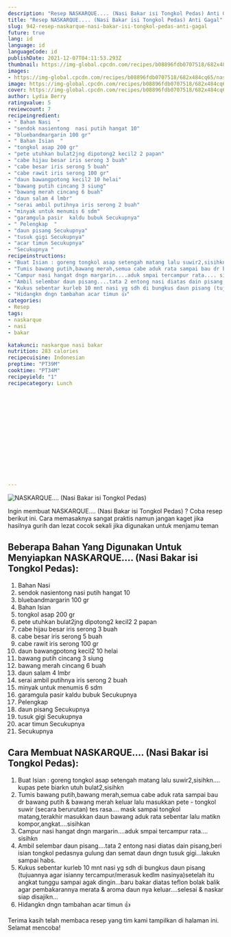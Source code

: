 ```yaml
---
description: "Resep NASKARQUE.... (Nasi Bakar isi Tongkol Pedas) Anti Gagal"
title: "Resep NASKARQUE.... (Nasi Bakar isi Tongkol Pedas) Anti Gagal"
slug: 942-resep-naskarque-nasi-bakar-isi-tongkol-pedas-anti-gagal
future: true
lang: id
language: id
languageCode: id
publishDate: 2021-12-07T04:11:53.293Z 
thumbnail: https://img-global.cpcdn.com/recipes/b08896fdb0707518/682x484cq65/naskarque-nasi-bakar-isi-tongkol-pedas-foto-resep-utama.png
images:
- https://img-global.cpcdn.com/recipes/b08896fdb0707518/682x484cq65/naskarque-nasi-bakar-isi-tongkol-pedas-foto-resep-utama.png
image: https://img-global.cpcdn.com/recipes/b08896fdb0707518/682x484cq65/naskarque-nasi-bakar-isi-tongkol-pedas-foto-resep-utama.png
cover: https://img-global.cpcdn.com/recipes/b08896fdb0707518/682x484cq65/naskarque-nasi-bakar-isi-tongkol-pedas-foto-resep-utama.png
author: Lydia Berry
ratingvalue: 5
reviewcount: 7
recipeingredient:
- " Bahan Nasi  "
- "sendok nasientong  nasi putih hangat 10"
- "bluebandmargarin 100 gr"
- " Bahan Isian  "
- "tongkol asap 200 gr"
- "pete utuhkan bulat2jng dipotong2 kecil2 2 papan"
- "cabe hijau besar iris serong 3 buah"
- "cabe besar iris serong 5 buah"
- "cabe rawit iris serong 100 gr"
- "daun bawangpotong kecil2 10 helai"
- "bawang putih cincang 3 siung"
- "bawang merah cincang 6 buah"
- "daun salam 4 lmbr"
- "serai ambil putihnya iris serong 2 buah"
- "minyak untuk menumis 6 sdm"
- "garamgula pasir  kaldu bubuk Secukupnya"
- " Pelengkap  "
- "daun pisang Secukupnya"
- "tusuk gigi Secukupnya"
- "acar timun Secukupnya"
- "Secukupnya "
recipeinstructions:
- "Buat Isian : goreng tongkol asap setengah matang lalu suwir2,sisihkn.... kupas pete biarkn utuh bulat2,sisihkn"
- "Tumis bawang putih,bawang merah,semua cabe aduk rata sampai bau dr bawang putih &amp; bawang merah keluar lalu masukkan pete - tongkol suwir (secara berurutan) tes rasa.... mask sampai tongkol matang,terakhir masukkan daun bawang aduk rata sebentar lalu matikn kompor,angkat....sisihkan"
- "Campur nasi hangat dngn margarin....aduk smpai tercampur rata.... sisihkn"
- "Ambil selembar daun pisang....tata 2 entong nasi diatas dain pisang,beri isian tongkol pedasnya gulung dan semat daun dngn tusuk gigi...lakukn sampai habs."
- "Kukus sebentar kurleb 10 mnt nasi yg sdh di bungkus daun pisang (tujuannya agar isianny tercampur/merasuk kedlm nasinya)setelah itu angkat tunggu sampai agak dingin...baru bakar diatas teflon bolak balik agar pembakarannya merata &amp; aroma daun nya keluar....selesai &amp; naskar siap disajikn..."
- "Hidangkn dngn tambahan acar timun 👍"
categories:
- Resep
tags:
- naskarque
- nasi
- bakar

katakunci: naskarque nasi bakar 
nutrition: 283 calories
recipecuisine: Indonesian
preptime: "PT39M"
cooktime: "PT34M"
recipeyield: "1"
recipecategory: Lunch


     
    
    
    
    
    
    
    
    
    
    
      
    
---
```



![NASKARQUE.... (Nasi Bakar isi Tongkol Pedas)](https://img-global.cpcdn.com/recipes/b08896fdb0707518/682x484cq65/naskarque-nasi-bakar-isi-tongkol-pedas-foto-resep-utama.png)

Ingin membuat NASKARQUE.... (Nasi Bakar isi Tongkol Pedas) ? Coba resep berikut ini. Cara memasaknya sangat praktis namun jangan kaget jika hasilnya gurih dan lezat cocok sekali jika digunakan untuk menjamu teman

<!--inarticleads1-->

## Beberapa Bahan Yang Digunakan Untuk Menyiapkan NASKARQUE.... (Nasi Bakar isi Tongkol Pedas):

1.  Bahan Nasi  
1. sendok nasientong  nasi putih hangat 10
1. bluebandmargarin 100 gr
1.  Bahan Isian  
1. tongkol asap 200 gr
1. pete utuhkan bulat2jng dipotong2 kecil2 2 papan
1. cabe hijau besar iris serong 3 buah
1. cabe besar iris serong 5 buah
1. cabe rawit iris serong 100 gr
1. daun bawangpotong kecil2 10 helai
1. bawang putih cincang 3 siung
1. bawang merah cincang 6 buah
1. daun salam 4 lmbr
1. serai ambil putihnya iris serong 2 buah
1. minyak untuk menumis 6 sdm
1. garamgula pasir  kaldu bubuk Secukupnya
1.  Pelengkap  
1. daun pisang Secukupnya
1. tusuk gigi Secukupnya
1. acar timun Secukupnya
1. Secukupnya 



<!--inarticleads2-->

## Cara Membuat NASKARQUE.... (Nasi Bakar isi Tongkol Pedas):

1. Buat Isian : goreng tongkol asap setengah matang lalu suwir2,sisihkn.... kupas pete biarkn utuh bulat2,sisihkn
1. Tumis bawang putih,bawang merah,semua cabe aduk rata sampai bau dr bawang putih &amp; bawang merah keluar lalu masukkan pete - tongkol suwir (secara berurutan) tes rasa.... mask sampai tongkol matang,terakhir masukkan daun bawang aduk rata sebentar lalu matikn kompor,angkat....sisihkan
1. Campur nasi hangat dngn margarin....aduk smpai tercampur rata.... sisihkn
1. Ambil selembar daun pisang....tata 2 entong nasi diatas dain pisang,beri isian tongkol pedasnya gulung dan semat daun dngn tusuk gigi...lakukn sampai habs.
1. Kukus sebentar kurleb 10 mnt nasi yg sdh di bungkus daun pisang (tujuannya agar isianny tercampur/merasuk kedlm nasinya)setelah itu angkat tunggu sampai agak dingin...baru bakar diatas teflon bolak balik agar pembakarannya merata &amp; aroma daun nya keluar....selesai &amp; naskar siap disajikn...
1. Hidangkn dngn tambahan acar timun 👍




Terima kasih telah membaca resep yang tim kami tampilkan di halaman ini. Selamat mencoba!
